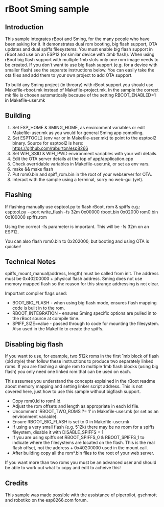 # rBoot Sming sample

## Introduction

This sample integrates rBoot and Sming, for the many people who have been asking
for it. It demonstrates dual rom booting, big flash support, OTA updates and
dual spiffs filesystems. You must enable big flash support in rBoot and use on
an ESP12 (or similar device with 4mb flash). When using rBoot big flash support
with multiple 1mb slots only one rom image needs to be created. If you don't
want to use big flash support (e.g. for a device with smaller flash) see the
separate instructions below. You can easily take the ota files and add them to
your own project to add OTA support.

To build any Sming project (in threory) with rBoot support you should use
Makefile-rboot.mk instead of Makefile-project.mk. In the sample the correct mk
file is chosen automatically because of the setting RBOOT_ENABLED=1 in
Makefile-user.mk

## Building

 1) Set ESP_HOME & SMING_HOME, as environment variables or edit Makefile-user.mk
    as you would for general Sming app compiling.
 2) Set ESPTOOL2 (env var or in Makefile-user.mk) to point to the esptool2
    binary. Source for esptool2 is here: https://github.com/raburton/esp8266
 3) Set WIFI_SSID & WIFI_PWD environment variables with your wifi details.
 4) Edit the OTA server details at the top of app/application.cpp
 5) Check overridable variables in Makefile-user.mk, or set as env vars.
 6) make && make flash
 7) Put rom0.bin and spiff_rom.bin in the root of your webserver for OTA.
 8) Interact with the sample using a terminal, sorry no web-gui (yet).

## Flashing

If flashing manually use esptool.py to flash rBoot, rom & spiffs e.g.:
 esptool.py --port <port> write_flash -fs 32m 0x00000 rboot.bin 0x02000 rom0.bin
   0x100000 spiffs.rom

Using the correct -fs parameter is important. This will be -fs 32m on an ESP12.

You can also flash rom0.bin to 0x202000, but booting and using OTA is quicker!

## Technical Notes

spiffs_mount_manual(address, length) must be called from init. The address must
be 0x40200000 + physical flash address. Sming does not use memory mapped flash
so the reason for this strange addressing is not clear.

Important compiler flags used:
* BOOT_BIG_FLASH - when using big flash mode, ensures flash mapping code is built
  in to the rom.
* RBOOT_INTEGRATION - ensures Sming specific options are pulled in to the rBoot
  source at compile time.
* SPIFF_SIZE=value - passed through to code for mounting the filesystem. Also used
  in the Makefile to create the spiffs.

## Disabling big flash

If you want to use, for example, two 512k roms in the first 1mb block of flash
(old style) then follow these instructions to produce two separately linked
roms. If you are flashing a single rom to multiple 1mb flash blocks (using big
flash) you only need one linked rom that can be used on each.

This assumes you understand the concepts explained in the rBoot readme about
memory mapping and setting linker script address. This is not covered here, just
how to use this sample without bigflash support.

- Copy rom0.ld to rom1.ld.
- Adjust the rom offsets and length as appropriate in each ld file.
- Uncomment 'RBOOT_TWO_ROMS ?= 1' in Makefile-user.mk (or set as an environment
  variable).
- Ensure RBOOT_BIG_FLASH is set to 0 in Makefile-user.mk
- If using a very small flash (e.g. 512k) there may be no room for a spiffs
  fileystem, disable it with DISABLE_SPIFFS = 1
- If you are using spiffs set RBOOT_SPIFFS_0 & RBOOT_SPIFFS_1 to indicate where
  the filesystems are located on the flash. This is the real flash offset, not
  the address + 0x40200000 used in the mount call.
- After building copy all the rom*.bin files to the root of your web server.

If you want more than two roms you must be an advanced user and should be able
to work out what to copy and edit to acheive this!

## Credits

This sample was made possible with the assistance of piperpilot, gschmott and
robotiko on the esp8266.com forum.
